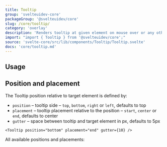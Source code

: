 ```yaml
---
title: Tooltip
group: 'svelteuidev-core'
packageGroup: '@svelteuidev/core'
slug: /core/tooltip/
category: 'overlay'
description: 'Renders tooltip at given element on mouse over or any other event'
import: "import { Tooltip } from '@svelteuidev/core';"
source: 'svelte-core/src/lib/components/Tooltip/Tooltip.svelte'
docs: 'core/tooltip.md'
---
```


<script>
    import { Demo, TooltipDemos } from '@svelteuidev/demos';
    import { Heading } from 'components';
</script>

<Heading />

## Usage

<Demo demo={TooltipDemos.configurator} />

## Position and placement

The Tooltip position relative to target element is defined by:

* `position` – tooltip side – `top`, `bottom`, `right` or `left`, defaults to top
* `placement` – tooltip placement relative to the position – `start`, `center` or `end`, defaults to center
* `gutter` – space between tooltip and target element in px, defaults to 5px

```svelte
<Tooltip position="bottom" placement="end" gutter={10} />
```

All available positions and placements:

<Demo demo={TooltipDemos.positions} />
